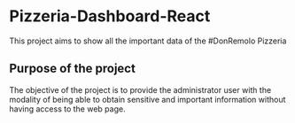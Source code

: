 # Pizzeria-Dashboard-React


This project aims to show all the important data of the #DonRemolo Pizzeria

## Purpose of the project

The objective of the project is to provide the administrator user with the modality of being able to obtain sensitive and important information without having access to the web page.


